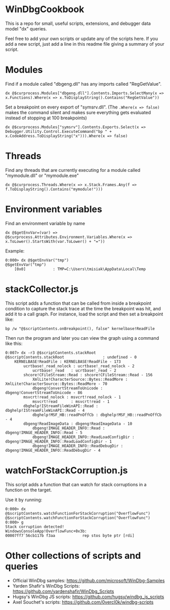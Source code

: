 # WinDbgCookbook
This is a repo for small, useful scripts, extensions, and debugger data model "dx" queries.

Feel free to add your own scripts or update any of the scripts here. If you add a new script, just add a line in this readme file giving a summary of your script.

# Modules

Find if a module called "dbgeng.dll" has any imports called "RegGetValue".

```dx @$curprocess.Modules["dbgeng.dll"].Contents.Imports.SelectMany(x => x.Functions).Where(x => x.ToDisplayString().Contains("RegGetValue"))```

Set a breakpoint on every export of "symsrv.dll". (The ```.Where(x => false)``` makes the command silent and makes sure everything gets evaluated instead of stopping at 100 breakpoints)

```dx @$curprocess.Modules["symsrv"].Contents.Exports.Select(x => Debugger.Utility.Control.ExecuteCommand("bp " + x.CodeAddress.ToDisplayString("x"))).Where(x => false)```

# Threads

Find any threads that are currently executing for a module called "mymodule.dll" or "mymodule.exe"

```dx @$curprocess.Threads.Where(x => x.Stack.Frames.Any(f => f.ToDisplayString().Contains("mymodule!")))```

# Environment variables

Find an environment variable by name

```
dx @$getEnvVar=(var) => @$curprocess.Attributes.Environment.Variables.Where(x => x.ToLower().StartsWith(var.ToLower() + "="))
```

Example:

```
0:000> dx @$getEnvVar("tmp")
@$getEnvVar("tmp")                
    [0x0]            : TMP=C:\Users\tmisiak\AppData\Local\Temp
```

# stackCollector.js

This script adds a function that can be called from inside a breakpoint condition to capture the stack trace at the time the breakpoint was hit, and add it to a call graph. For instance, load the script and then set a breakpoint like:

```bp /w "@$scriptContents.onBreakpoint(), false" kernelbase!ReadFile```

Then run the program and later you can view the graph using a command like this:

```
0:007> dx -r3 @$scriptContents.stackRoot
@$scriptContents.stackRoot                 : undefined - 0
    KERNELBASE!ReadFile : KERNELBASE!ReadFile - 173
        ucrtbase!_read_nolock : ucrtbase!_read_nolock - 2
            ucrtbase!_read   : ucrtbase!_read - 2
        shcore!CFileStream::Read : shcore!CFileStream::Read - 156
            XmlLite!CharacterSource::Bytes::ReadMore : XmlLite!CharacterSource::Bytes::ReadMore - 70
            dbgeng!ConvertStreamToUnicode : dbgeng!ConvertStreamToUnicode - 86
        msvcrt!read_nolock : msvcrt!read_nolock - 1
            msvcrt!read      : msvcrt!read - 1
        dbghelp!IStreamFileWinAPI::Read : dbghelp!IStreamFileWinAPI::Read - 4
            dbghelp!MSF_HB::readPnOffCb : dbghelp!MSF_HB::readPnOffCb - 4
        dbgeng!ReadImageData : dbgeng!ReadImageData - 10
            dbgeng!IMAGE_HEADER_INFO::Read : dbgeng!IMAGE_HEADER_INFO::Read - 5
            dbgeng!IMAGE_HEADER_INFO::ReadLoadConfigDir : dbgeng!IMAGE_HEADER_INFO::ReadLoadConfigDir - 1
            dbgeng!IMAGE_HEADER_INFO::ReadDebugDir : dbgeng!IMAGE_HEADER_INFO::ReadDebugDir - 4
```

# watchForStackCorruption.js

This script adds a function that can watch for stack corruptions in a function on the target.

Use it by running:

```
0:000> dx @$scriptContents.watchFunctionForStackCorruption("OverflowFunc")
@$scriptContents.watchFunctionForStackCorruption("OverflowFunc")
0:000> g
Stack corruption detected!
WindowsConsoleApp!OverflowFunc+0x3b:
00007ff7`56cb117b f3aa            rep stos byte ptr [rdi]
```

# Other collections of scripts and queries

* Official WinDbg samples: https://github.com/microsoft/WinDbg-Samples
* Yarden Shafir's WinDbg Scripts: https://github.com/yardenshafir/WinDbg_Scripts
* Hugsy's WinDbg JS scripts: https://github.com/hugsy/windbg_js_scripts
* Axel Souchet's scripts: https://github.com/0vercl0k/windbg-scripts
